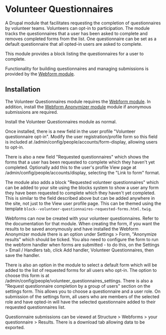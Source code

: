 # Volunteer Questionnaires

A Drupal module that facilitates requesting the completion of questionnaires by volunteer teams.
Volunteers can opt-in to participation. The module tracks the questionnaires that a user has been
asked to complete and removes completed forms from the list. One questionnaire can be set as a
default questionnaire that all opted-in users are asked to complete.

This module provides a block listing the questionnaires for a user to complete.

Functionality for building questionnaires and managing submissions is provided by the
[Webform module](https://www.drupal.org/project/webform).

## Installation

The Volunteer Questionnaires module requires the [Webform module](https://www.drupal.org/project/webform).
In addition, install the [Webform Anonymizer module](https://www.drupal.org/project/webform_anonymizer)
module if anonymous submissions are required.

Install the Volunteer Questionnaires module as normal.

Once installed, there is a new field in the user profile "Volunteer questionnaire opt-in". Modify
the user registration/profile form so this field is included at /admin/config/people/accounts/form-display,
allowing users to opt-in.

There is also a new field "Requested questionnaires" which shows the forms that a user has been
requested to complete which they haven't yet completed. Optionally add this to the user's profile
View page at /admin/config/people/accounts/display, selecting the "Link to form" format.

The module also adds a block "Requested volunteer questionnaires" which can be added to your site
using the blocks system to show a user any form they have been requested to complete which they
haven't yet completed. This is similar to the field described above but can be added anywhere in
the site, not just to the View user profile page. This can be themed using the template
`block--volunteer-questionnaires-requested-forms.html.twig`.

Webforms can now be created with your volunteer questionnaires. Refer to the documentation for that
module. When creating the form, if you want the results to be saved anonymously and have installed
the Webform Anonymizer module there is an option under Settings > Form, "Anonymize results" which
should be ticked. You also need to configure the form to run the webform handler when forms are
submitted - to do this, on the Settings > Email / Handlers tab, click Add handler, Volunteer
Questionnaires, then save the handler.

There is also an option in the module to select a default form which will be added to the list of
requested forms for all users who opt-in. The option to choose this form is at
/admin/config/people/volunteer_questionnaires_settings. There is also a "Request questionnaire
completion by a group of users" section on the settings form. This allows you to choose a
questionnaire and a user role. On submission of the settings form, all users who are members of the
selected role and have opted-in will have the selected questionnaire added to their requested
questionnaires list.

Questionnaire submissions can be viewed at Structure > Webforms > your questionnaire > Results.
There is a download tab allowing data to be exported.



